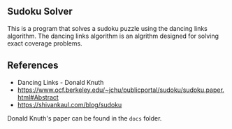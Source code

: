 ## Sudoku Solver

This is a program that solves a sudoku puzzle using the dancing links algorithm. The dancing links algorithm is an algrithm designed for solving exact coverage problems.

## References

- Dancing Links - Donald Knuth
- https://www.ocf.berkeley.edu/~jchu/publicportal/sudoku/sudoku.paper.html#Abstract
- https://shivankaul.com/blog/sudoku

Donald Knuth's paper can be found in the `docs` folder.
